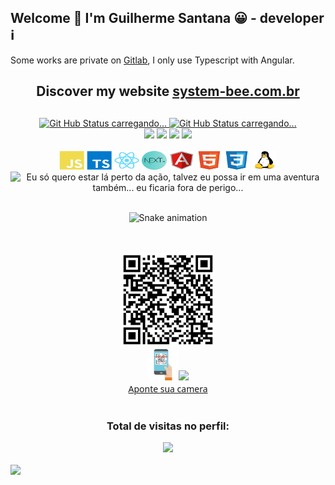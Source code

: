 ## Welcome :wave: I'm Guilherme Santana :grinning: - developer :information_source:

Some works are private on
<a href="https://gitlab.conceitho.com/guilherme"> Gitlab</a>, I only use Typescript with Angular.

<div align="center">
<h2>  Discover my website <a href="https://system-bee.com.br">system-bee.com.br  </a><h2>
</div>
<div align="center">
  <a alt="Git Hub Status carregando..." href="https://github.com/guilhermeforprojeto">
  <img alt="Git Hub Status carregando..." height="180em" src="https://github-readme-stats.vercel.app/api?username=guilhermeforprojeto&show_icons=true&theme=react"/>
  <img  alt="Git Hub Status carregando..." height="180em" src="https://github-readme-stats.vercel.app/api/top-langs/?username=guilhermeforprojeto&layout=compact&show_icons=true&langs_count=60&theme=react"/></a>
<div align="center">
 	 <a href="https://discord.gg/R8NaFWAs7H" target="_blank"><img src="https://img.shields.io/badge/Discord-7289DA?style=for-the-badge&logo=discord&logoColor=white" target="_blank"></a> 
    <a href="https://www.instagram.com/guilherme.blesses" target="_blank"><img src="https://img.shields.io/badge/-Instagram-%23E4405F?style=for-the-badge&logo=instagram&logoColor=white" target="_blank"></a>
  <a href = "mailto:guylhermesan52@gmail.com"><img src="https://img.shields.io/badge/-Gmail-%23333?style=for-the-badge&logo=gmail&logoColor=white" target="_blank"></a>
  <a href="https://www.linkedin.com/in/guilhermessantos-dev" target="_blank"><img src="https://img.shields.io/badge/-LinkedIn-%230077B5?style=for-the-badge&logo=linkedin&logoColor=white" target="_blank"></a> 
 </div>

<br>
<img alt="Guilherme-Js" height="30" width="40" src="https://raw.githubusercontent.com/devicons/devicon/master/icons/javascript/javascript-plain.svg">
  <img alt="Guilherme-Ts" height="30" width="40" src="https://raw.githubusercontent.com/devicons/devicon/master/icons/typescript/typescript-plain.svg"></img>
  <img alt="Guilherme-React" height="30" width="40" src="https://raw.githubusercontent.com/devicons/devicon/master/icons/react/react-original.svg"></img>
<img alt="Guilherme-Next" height="30" width="40" src="https://raw.githubusercontent.com/guilhermeforprojeto/guilhermeforprojeto/e6432376b904d10055597fe068734402dc44fbf5/public/img/next_logo.svg">
  <img alt="Guilherme-Angular" height="30" width="40" src="https://raw.githubusercontent.com/devicons/devicon/1119b9f84c0290e0f0b38982099a2bd027a48bf1/icons/angularjs/angularjs-original.svg"> </img>
  <img alt="Guilherme-HTML" height="30" width="40" src="https://raw.githubusercontent.com/devicons/devicon/master/icons/html5/html5-original.svg">
  <img alt="Guilherme-CSS" height="30" width="40" src="https://raw.githubusercontent.com/devicons/devicon/master/icons/css3/css3-original.svg">
  <img alt="Guilherme-Linux" height="30" width="40" src="https://raw.githubusercontent.com/devicons/devicon/1119b9f84c0290e0f0b38982099a2bd027a48bf1/icons/linux/linux-original.svg">

<br>
</div><div align="center">
<img alt="Eu só quero estar lá perto da ação, talvez eu possa ir em uma aventura também... eu ficaria fora de perigo..." idth="820" src="https://external-content.duckduckgo.com/iu/?u=https%3A%2F%2Fmedia.giphy.com%2Fmedia%2FMphfKwckgsEbm%2Fsource.gif&f=1&nofb=1&ipt=f6c416b0c9d55022f201444bbc608d283d6ab604e828032b80d73ab03a4bbb2f&ipo=images">
</div>
<div align="center"style="display: inline_block"><br>

![Snake animation](https://github.com/guilhermeforprojeto/guilhermeforprojeto/blob/output/github-contribution-grid-snake.svg)

</br>
</br>
<div style="font-family: 'Sans';" align="center">
<a title="Iniciar conversa pelo WhatsApp" href="https://api.whatsapp.com/send?phone=+5511977408378&text=Oi,%20estava%20aqui%20no%20seu%20git%20hub....">
<img  alt="QR - CODE" height="150" src="https://raw.githubusercontent.com/guilhermeforprojeto/guilhermeforprojeto/62d081765abb4d3a7d1548784c96d8a7e7126c3c/public/img/qr_code.svg"><br><img height="50px" src="https://raw.githubusercontent.com/guilhermeforprojeto/guilhermeforprojeto/b741457516c15f8481307467fc4800dda2b86318/public/img/qr_code_celular.svg"></img><img height="50" src="https://img.icons8.com/fluency/512/whatsapp.png"><br>Aponte sua camera</br></img>

</a>
</div>

</div>
 <br/>


  <h3><p align="center">Total de visitas no perfil:</p>
<p align="center">
    <img alingn="center" src="https://profile-counter.glitch.me/guilhermeforprojeto/count.svg"/>
</p>

  <img src="https://img.itch.zone/aW1hZ2UvNTA4MzgwLzI2MzY1NTAuZ2lm/original/xtkEQm.gif" />
